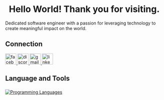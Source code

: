 <h1 align="center">Hello World! Thank you for visiting.</h1
<p align="center">Dedicated software engineer with a passion for leveraging technology to create meaningful impact on the world.<br>

###

<h2 align="left">Connection</h2>

<div align="left">
  <a href="https://www.facebook.com/sylamphu/">
    <img src="https://img.shields.io/static/v1?message=Facebook&logo=facebook&label=&color=1877F2&logoColor=white&labelColor=&style=for-the-badge" height="35" alt="facebook logo" />
  </a>
  <a href="https://discord.com/users/759754716157706252">
    <img src="https://img.shields.io/static/v1?message=Discord&logo=discord&label=&color=7289DA&logoColor=white&labelColor=&style=for-the-badge" height="35" alt="discord logo" />
  </a>
  <a href="mailto:lamphusy@gmail.com">
    <img src="https://img.shields.io/static/v1?message=Gmail&logo=gmail&label=&color=D14836&logoColor=white&labelColor=&style=for-the-badge" height="35" alt="gmail logo" />
  </a>
  <a href="https://www.linkedin.com/in/lamphusy/">
    <img src="https://img.shields.io/static/v1?message=LinkedIn&logo=linkedin&label=&color=0077B5&logoColor=white&labelColor=&style=for-the-badge" height="35" alt="linkedin logo" />
  </a>
</div>

<h2 align="left">Language and Tools</h2>

###

[![Programming Languages](https://skillicons.dev/icons?i=go,cs,js,react,docker,kubernetes,jenkins,vscode,mysql)](https://github.com/lamphusy)

###
<!-- 
<div align="left">
  <img src="https://github-readme-stats.vercel.app/api?username=lamphusy&hide_title=false&hide_rank=false&show_icons=true&include_all_commits=true&count_private=true&disable_animations=false&theme=tokyonight&locale=en&hide_border=false&rank_icon=github&custom_title=Sy%20Lam's%20GitHub%20Stats" height="180" alt="stats graph"  />
  <img src="https://github-readme-stats.vercel.app/api/top-langs?username=lamphusy&locale=en&hide_title=false&layout=compact&card_width=320&theme=tokyonight&hide=css&hide_border=false" height="180" alt="languages graph"  />
</div>

###

<div align="center">
  <img height="200" src="https://i.imgflip.com/9jufai.gif"  />
</div>
-->
###
